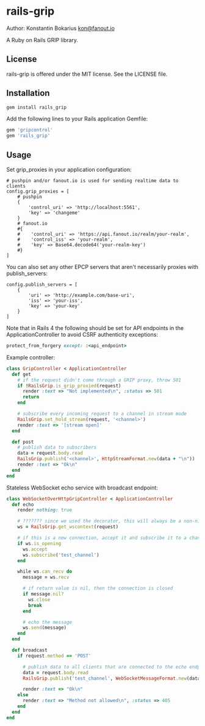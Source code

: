 rails-grip
================

Author: Konstantin Bokarius <kon@fanout.io>

A Ruby on Rails GRIP library.

License
-------

rails-grip is offered under the MIT license. See the LICENSE file.

Installation
------------

```sh
gem install rails_grip
```

Add the following lines to your Rails application Gemfile:

```Ruby
gem 'gripcontrol'
gem 'rails_grip'
```

Usage
-----

Set grip_proxies in your application configuration:

```
# pushpin and/or fanout.io is used for sending realtime data to clients
config.grip_proxies = [
    # pushpin
    {
        'control_uri' => 'http://localhost:5561',
        'key' => 'changeme'
    }
    # fanout.io
    #{
    #    'control_uri' => 'https://api.fanout.io/realm/your-realm',
    #    'control_iss' => 'your-realm',
    #    'key' => Base64.decode64('your-realm-key')
    #}
]
```

You can also set any other EPCP servers that aren't necessarily proxies with publish_servers:

```
config.publish_servers = [
    {
        'uri' => 'http://example.com/base-uri',
        'iss' => 'your-iss', 
        'key' => 'your-key'
    }
]
```

Note that in Rails 4 the following should be set for API endpoints in the ApplicationController to avoid CSRF authenticity exceptions:

```Ruby
protect_from_forgery except: :<api_endpoint>
```

Example controller:

```Ruby
class GripController < ApplicationController
  def get
    # if the request didn't come through a GRIP proxy, throw 501
    if !RailsGrip.is_grip_proxied(request)
      render :text => "Not implemented\n", :status => 501
      return
    end

    # subscribe every incoming request to a channel in stream mode
    RailsGrip.set_hold_stream(request, '<channel>')
    render :text => '[stream open]'
  end

  def post
    # publish data to subscribers
    data = request.body.read
    RailsGrip.publish('<channel>', HttpStreamFormat.new(data + "\n"))
    render :text => "Ok\n"
  end
end
```

Stateless WebSocket echo service with broadcast endpoint:

```Ruby
class WebSocketOverHttpGripController < ApplicationController
  def echo
    render nothing: true

    # ??????? since we used the decorator, this will always be a non-nil value
    ws = RailsGrip.get_wscontext(request)

    # if this is a new connection, accept it and subscribe it to a channel
    if ws.is_opening
      ws.accept
      ws.subscribe('test_channel')
    end

    while ws.can_recv do
      message = ws.recv

      # if return value is nil, then the connection is closed
      if message.nil?
        ws.close
        break
      end

      # echo the message
      ws.send(message)
    end
  end

  def broadcast
    if request.method == 'POST'

      # publish data to all clients that are connected to the echo endpoint
      data = request.body.read
      RailsGrip.publish('test_channel', WebSocketMessageFormat.new(data))

      render :text => "Ok\n"
    else
      render :text => "Method not allowed\n", :status => 405
    end
  end
end
```
